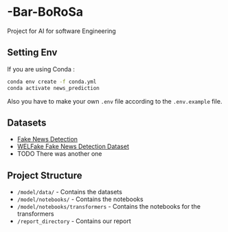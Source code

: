 # -Bar-BoRoSa
Project for AI for software Engineering

## Setting Env
If you are using Conda : 
```bash
conda env create -f conda.yml
conda activate news_prediction 
```
Also you have to make your own `.env` file according to the `.env.example` file.



## Datasets
- [Fake News Detection](https://www.kaggle.com/vishakhdapat/fake-news-detection)
- [WELFake Fake News Detection Dataset](https://www.kaggle.com/datasets/saurabhshahane/fake-news-classification)
- TODO There was another one

## Project Structure
- `/model/data/` - Contains the datasets
- `/model/notebooks/` - Contains the notebooks
- `/model/notebooks/transformers` - Contains the notebooks for the transformers
- `/report_directory` - Contains our report 